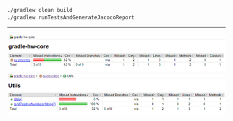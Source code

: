 ```bash
./gradlew clean build
./gradlew runTestsAndGenerateJacocoReport
```
---
![img.png](res/img_1.png)
![img_2.png](res/img_2.png)